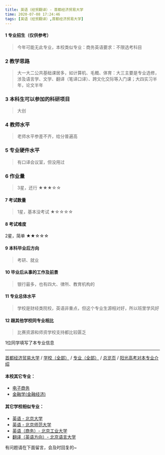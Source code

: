 ```yaml
---
title: 英语（经贸翻译）- 首都经济贸易大学
time: 2020-07-08 17:24:46
tags: [英语（经贸翻译）,首都经济贸易大学]
---
```

#### 1 专业招生（仅供参考）  
> 今年可能无此专业，本校类似专业：商务英语要求：不限选考科目


### 2 教学思路
> 大一大二公共基础课居多，如计算机、毛概、体育：大三主要是专业选修，涉及语言学、文学、翻译（笔译口译）、跨文化交际等入门课；大四实习半年，论文半年


### 3 本科生可以参加的科研项目
>  大创


### 4 教师水平
> 老师水平参差不齐，给分普遍高


### 5 专业硬件水平
> 有口译会议室，但没用过


### 6 作业量
>3星，还行
★★★☆☆



#### 7 考试数量
>1星，基本没考试
★☆☆☆☆


#### 8 考试难度
> 
2星，简单
★★☆☆☆



#### 9 本科毕业后方向
> 考研、就业


#### 10 毕业后从事的工作及前景
> 银行最多，也有四大、律所、教育机构的


#### 11 专业总体水平
> 学校是财经类院校，英语非重点，但这个专业生源相对好，所以班里学风好


#### 12 跟其他学校同专业相比
> 比赛资源和师资学校支持都比较匮乏


1位同学填写了本专业信息
***
[首都经济贸易大学](https://univgo.github.io/2020/07/08/d67431e33618) / [学校（全部）](https://univgo.github.io/2020/07/08/3efa6bcca419) / [专业（全部）](https://univgo.github.io/2020/07/08/2d4c6d3552c2) / [总览页](https://univgo.github.io/2020/07/08/445daeb4fa00) / [阳光高考对本专业介绍](http://gaokao.chsi.com.cn/sch/zyk/view.do?schId=73394642&specId=73383483)
#### 本校其它专业：
- [电子商务](https://univgo.github.io/2020/07/08/ba9db65b01c3)
- [金融学(金融经济)](https://univgo.github.io/2020/07/08/532718bf9782)

#### 其它学校相似专业：
- [英语 - 北京大学](https://univgo.github.io/2020/07/08/0fbdd57bb5ff)
- [英语 - 北京师范大学](https://univgo.github.io/2020/07/08/fb1451957ef8)
- [英语（商务）- 北京工业大学](https://univgo.github.io/2020/07/08/e24df7ec2a30)
- [翻译（英语方向）- 北京语言大学](https://univgo.github.io/2020/07/08/dc7bfdf40376)

有问题请在下面留言，会及时回复的~